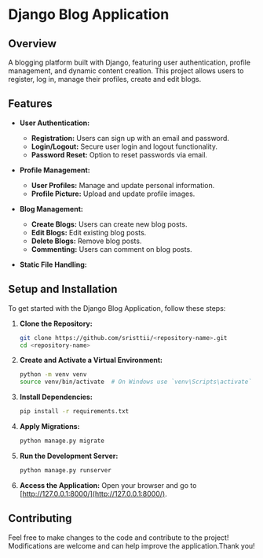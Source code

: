 # Django Blog Application

## Overview

A blogging platform built with Django, featuring user authentication, profile management, and dynamic content creation. This project allows users to register, log in, manage their profiles, create and edit blogs.

## Features


- **User Authentication:**
  - **Registration:** Users can sign up with an email and password.
  - **Login/Logout:** Secure user login and logout functionality.
  - **Password Reset:** Option to reset passwords via email.

- **Profile Management:**
  - **User Profiles:** Manage and update personal information.
  - **Profile Picture:** Upload and update profile images.

- **Blog Management:**
  - **Create Blogs:** Users can create new blog posts.
  - **Edit Blogs:** Edit existing blog posts.
  - **Delete Blogs:** Remove blog posts.
  - **Commenting:** Users can comment on blog posts.

- **Static File Handling:**
  

## Setup and Installation

To get started with the Django Blog Application, follow these steps:

1. **Clone the Repository:**
    ```bash
    git clone https://github.com/sristtii/<repository-name>.git
    cd <repository-name>
    ```

2. **Create and Activate a Virtual Environment:**
    ```bash
    python -m venv venv
    source venv/bin/activate  # On Windows use `venv\Scripts\activate`
    ```

3. **Install Dependencies:**
    ```bash
    pip install -r requirements.txt
    ```

4. **Apply Migrations:**
    ```bash
    python manage.py migrate
    ```

5. **Run the Development Server:**
    ```bash
    python manage.py runserver
    ```
6. **Access the Application:**
    Open your browser and go to [http://127.0.0.1:8000/](http://127.0.0.1:8000/).
    
## Contributing

Feel free to make changes to the code and contribute to the project! Modifications are welcome and can help improve the application.Thank you!



